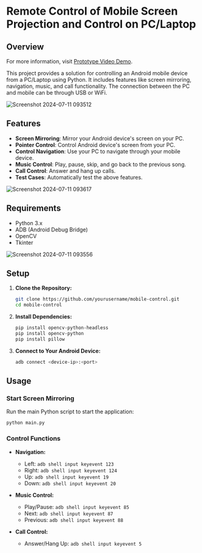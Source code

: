 # Remote Control of Mobile Screen Projection and Control on PC/Laptop

## Overview
For more information, visit [Prototype Video Demo](https://www.youtube.com/watch?v=JTCI_KNyddM&feature=youtu.be).

This project provides a solution for controlling an Android mobile device from a PC/Laptop using Python. It includes features like screen mirroring, navigation, music, and call functionality. The connection between the PC and mobile can be through USB or WiFi.

![Screenshot 2024-07-11 093512](https://github.com/sumionochi/Android-Screen-Automation-Control-using-ABD/assets/89721628/d254bba9-26f8-4136-82d9-0d2ff030df8e)

## Features

- **Screen Mirroring**: Mirror your Android device's screen on your PC.
- **Pointer Control**: Control Android device's screen from your PC.
- **Control Navigation**: Use your PC to navigate through your mobile device.
- **Music Control**: Play, pause, skip, and go back to the previous song.
- **Call Control**: Answer and hang up calls.
- **Test Cases**: Automatically test the above features.

![Screenshot 2024-07-11 093617](https://github.com/sumionochi/Android-Screen-Automation-Control-using-ABD/assets/89721628/e80e4644-fae2-4602-b2eb-435bbc06147c)

## Requirements

- Python 3.x
- ADB (Android Debug Bridge)
- OpenCV
- Tkinter

![Screenshot 2024-07-11 093556](https://github.com/sumionochi/Android-Screen-Automation-Control-using-ABD/assets/89721628/4562d11e-34f5-4d69-8046-a489010f3e40)

## Setup

1. **Clone the Repository:**
   ```bash
   git clone https://github.com/yourusername/mobile-control.git
   cd mobile-control
   ```

2. **Install Dependencies:**
   ```bash
   pip install opencv-python-headless
   pip install opencv-python
   pip install pillow
   ```

3. **Connect to Your Android Device:**
   ```bash
   adb connect <device-ip>:<port>
   ```

## Usage

### Start Screen Mirroring

Run the main Python script to start the application:

```bash
python main.py
```

### Control Functions

- **Navigation:**
  - Left: `adb shell input keyevent 123`
  - Right: `adb shell input keyevent 124`
  - Up: `adb shell input keyevent 19`
  - Down: `adb shell input keyevent 20`
  
- **Music Control:**
  - Play/Pause: `adb shell input keyevent 85`
  - Next: `adb shell input keyevent 87`
  - Previous: `adb shell input keyevent 88`

- **Call Control:**
  - Answer/Hang Up: `adb shell input keyevent 5`
